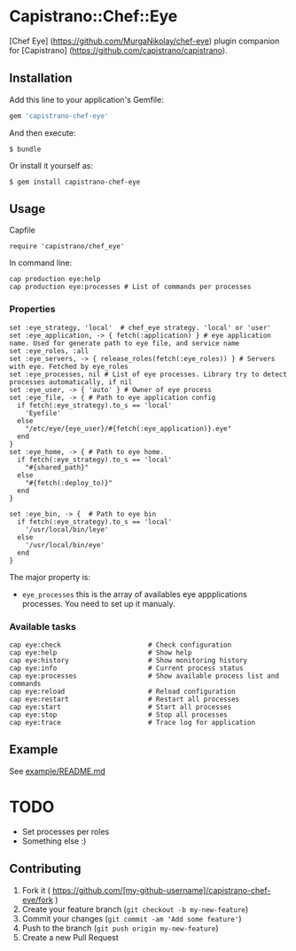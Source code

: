 # Capistrano::Chef::Eye

[Chef Eye] (https://github.com/MurgaNikolay/chef-eye) plugin companion for [Capistrano]  (https://github.com/capistrano/capistrano).

## Installation

Add this line to your application's Gemfile:

```ruby
gem 'capistrano-chef-eye'
```

And then execute:

    $ bundle

Or install it yourself as:

    $ gem install capistrano-chef-eye

## Usage

Capfile

    require 'capistrano/chef_eye'
    
In command line:

    cap production eye:help
    cap production eye:processes # List of commands per processes

### Properties

    set :eye_strategy, 'local'  # chef_eye strategy. 'local' or 'user'
    set :eye_application, -> { fetch(:application) } # eye application name. Used for generate path to eye file, and service name
    set :eye_roles, :all
    set :eye_servers, -> { release_roles(fetch(:eye_roles)) } # Servers with eye. Fetched by eye_roles
    set :eye_processes, nil # List of eye processes. Library try to detect processes automatically, if nil
    set :eye_user, -> { 'auto' } # Owner of eye process
    set :eye_file, -> { # Path to eye application config
      if fetch(:eye_strategy).to_s == 'local'
        'Eyefile'
      else
        "/etc/eye/{eye_user}/#{fetch(:eye_application)}.eye"
      end
    }
    set :eye_home, -> { # Path to eye home. 
      if fetch(:eye_strategy).to_s == 'local'
        "#{shared_path}"
      else
        "#{fetch(:deploy_to)}"
      end
    }

    set :eye_bin, -> {  # Path to eye bin
      if fetch(:eye_strategy).to_s == 'local'
        '/usr/local/bin/leye'
      else
        '/usr/local/bin/eye'
      end
    }

The major property is:

  * `eye_processes`  this is the array of availables eye appplications processes. You need to set up it manualy.
  
### Available tasks

    cap eye:check                      # Check configuration
    cap eye:help                       # Show help
    cap eye:history                    # Show monitoring history
    cap eye:info                       # Current process status
    cap eye:processes                  # Show available process list and commands
    cap eye:reload                     # Reload configuration
    cap eye:restart                    # Restart all processes
    cap eye:start                      # Start all processes
    cap eye:stop                       # Stop all processes
    cap eye:trace                      # Trace log for application

## Example 
  
See [example/README.md](example/README.md) 


# TODO 

  - Set processes per roles
  - Something else :)
   
## Contributing

1. Fork it ( https://github.com/[my-github-username]/capistrano-chef-eye/fork )
2. Create your feature branch (`git checkout -b my-new-feature`)
3. Commit your changes (`git commit -am 'Add some feature'`)
4. Push to the branch (`git push origin my-new-feature`)
5. Create a new Pull Request
